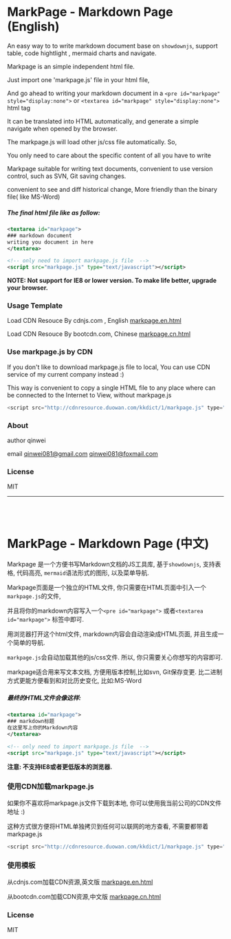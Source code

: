 # MarkPage - Markdown Page (English)

An easy way to to write markdown document base on `showdownjs`, support table, code hightlight , mermaid charts and navigate.

Markpage is an simple independent html file.

Just import one 'markpage.js' file in your html file, 
 
And go ahead to writing your markdown document in a `<pre id="markpage" style="display:none">` or `<textarea id="markpage" style="display:none">` html tag

It can be translated into HTML automatically, and generate a simple navigate when opened by the browser.

The markpage.js will load other js/css file automatically. So,

You only need to care about the specific content of all you have to write

Markpage suitable for writing text documents, convenient to use version control, such as SVN, Git saving changes.

convenient to see and diff historical change, More friendly than the binary file( like MS-Word)

##### The final html file like as follow:

```xml
<textarea id="markpage">
### markdown document
writing you document in here
</textarea>

<!-- only need to import markpage.js file  -->
<script src="markpage.js" type="text/javascript"></script>
```


**NOTE: Not support for IE8 or lower version. To make life better, upgrade your browser.**
### Usage Template

Load CDN Resouce By cdnjs.com , English [markpage.en.html](http://cdnresource.duowan.com/kkdict/1/markpage.en.html)

Load CDN Resouce By bootcdn.com, Chinese [markpage.cn.html](http://cdnresource.duowan.com/kkdict/1/markpage.html)

### Use markpage.js by CDN

If you don't like to download markpage.js file to local, You can use CDN service of my current company instead :)

This way is convenient to copy a single HTML file to any place where can be connected to the Internet to View,  without markpage.js


```javascript
<script src="http://cdnresource.duowan.com/kkdict/1/markpage.js" type="text/javascript"></script>
```

### About

author qinwei

email  qinwei081@gmail.com  qinwei081@foxmail.com

### License

MIT

-------------------------------------

<BR />
<BR />

# MarkPage - Markdown Page (中文)

Markpage 是一个方便书写Markdown文档的JS工具库, 基于`showdownjs`, 支持表格, 代码高亮, `mermaid`语法形式的图形, 以及菜单导航.

Markpage页面是一个独立的HTML文件, 你只需要在HTML页面中引入一个`markpage.js`的文件, 

并且将你的markdown内容写入一个`<pre id="markpage">` 或者`<textarea id="markpage">` 标签中即可.

用浏览器打开这个html文件, markdown内容会自动渲染成HTML页面, 并且生成一个简单的导航.

`markpage.js`会自动加载其他的js/css文件. 所以, 你只需要关心你想写的内容即可.

markpage适合用来写文本文档, 方便用版本控制,比如svn, Git保存变更. 比二进制方式更能方便看到和对比历史变化, 比如:MS-Word

##### 最终的HTML文件会像这样:

```xml
<textarea id="markpage">
### markdown标题
在这里写上你的Markdown内容
</textarea>

<!-- only need to import markpage.js file  -->
<script src="markpage.js" type="text/javascript"></script>
```
**注意: 不支持IE8或者更低版本的浏览器.**

### 使用CDN加载markpage.js

如果你不喜欢将markpage.js文件下载到本地, 你可以使用我当前公司的CDN文件地址 :)

这种方式很方便将HTML单独拷贝到任何可以联网的地方查看, 不需要都带着markpage.js

```javascript
<script src="http://cdnresource.duowan.com/kkdict/1/markpage.js" type="text/javascript"></script>
```

### 使用模板

从cdnjs.com加载CDN资源,英文版 [markpage.en.html](http://cdnresource.duowan.com/kkdict/1/markpage.en.html)

从bootcdn.com加载CDN资源,中文版 [markpage.cn.html](http://cdnresource.duowan.com/kkdict/1/markpage.html)



### License

MIT

